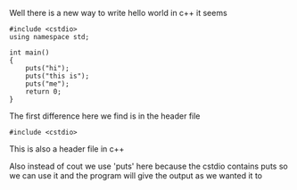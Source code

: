 Well there is a new way to write hello world in c++ it seems 

```
#include <cstdio>
using namespace std;

int main()
{
    puts("hi");
    puts("this is");
    puts("me");
    return 0;
}

```

The first difference here we find is in the header file

```
#include <cstdio>
```

This is also a header file in c++ 

Also instead of cout we use 'puts' here because the cstdio contains puts so we can use it and the program will give the output as we wanted it to
